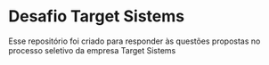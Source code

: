 # Desafio Target Sistems
Esse repositório foi criado para responder às questões propostas no processo seletivo da empresa Target Sistems
